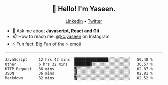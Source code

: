<h2 align="center">👋 Hello! I'm Yaseen.</h2>
<p align="center">
  <a href="https://www.linkedin.com/in/yaseenkc/">Linkedin</a> •
  <a href="https://twitter.com/yaseeenkc">Twitter</a>
</p>


<!--- 🔭 I’m currently working at []() as an  -->
- 💬 Ask me about **Javascript, React and Git**
- 📫 How to reach me: [@kc.yaseen](https://instagram.com/kc.yaseen) on Instagram
- ⚡ Fun fact: Big Fan of the :zap: emoji

-------

<!--START_SECTION:waka-->

```txt
JavaScript     12 hrs 42 mins  ███████████████░░░░░░░░░░   59.48 %
Other          6 hrs 32 mins   ███████▓░░░░░░░░░░░░░░░░░   30.57 %
HTTP Request   36 mins         ▓░░░░░░░░░░░░░░░░░░░░░░░░   02.87 %
JSON           36 mins         ▓░░░░░░░░░░░░░░░░░░░░░░░░   02.81 %
Markdown       32 mins         ▓░░░░░░░░░░░░░░░░░░░░░░░░   02.52 %
```

<!--END_SECTION:waka-->
